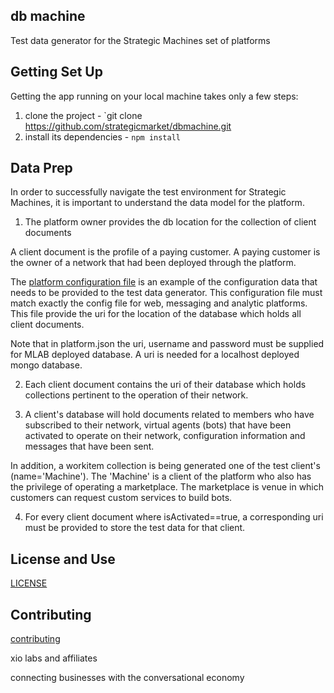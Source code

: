 
## db machine

Test data generator for the Strategic Machines set of platforms

## Getting Set Up

Getting the app running on your local machine takes only a few steps:

1. clone the project - `git clone https://github.com/strategicmarket/dbmachine.git
2. install its dependencies - `npm install`

## Data Prep

In order to successfully navigate the test environment for Strategic Machines, it is important to understand the data model for the platform.

1. The platform owner provides the db location for the collection of client documents

A client document is the profile of a paying customer. A paying customer is the owner of a network that had been deployed through the platform.

The [platform configuration file](./config_example/platform.json) is an example of the configuration data that needs to be provided to the test data generator. This configuration file must match exactly the config file for web, messaging and analytic platforms. This file provide the uri for the location of the database which holds all client documents.

Note that in platform.json the uri, username and password must be supplied for MLAB deployed database. A uri is needed for a localhost deployed mongo database.

2. Each client document contains the uri of their database which holds collections pertinent to the operation of their network.

3. A client's database will hold documents related to members who have subscribed to their network, virtual agents (bots) that have been activated to operate on their network, configuration information and messages that have been sent.

In addition, a workitem collection is being generated one of the test client's (name='Machine'). The 'Machine' is a client of the platform who also has the privilege of operating a marketplace. The marketplace is venue in which customers can request custom services to build bots.

4. For every client document where isActivated==true, a corresponding uri must be provided to store the test data for that client. 


## License and Use
 [LICENSE](./LICENSE.txt)

## Contributing
 [contributing](.github/CONTRIBUTING.md)

xio labs and affiliates

connecting businesses with the conversational economy
